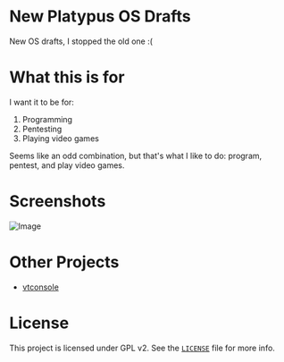 # New Platypus OS Drafts
New OS drafts, I stopped the old one :(

# What this is for
I want it to be for:
1. Programming
2. Pentesting
3. Playing video games

Seems like an odd combination, but that's what I like to do: program, pentest, and play video games.

# Screenshots
![Image](https://github.com/kushagra765/new-platypus-os-drafts/blob/0.07/screenshots/Screenshot-0.07-dev-5393599a26aa924f71877a5c4f62cb7571434ea3.png)

# Other Projects
- [vtconsole](https://github.com/sleepy-monax/vtconsole)

# License
This project is licensed under GPL v2. See the [`LICENSE`](https://github.com/Platypus-Tech/new-platypus-os-drafts/blob/0.06/LICENSE) file for more info.
